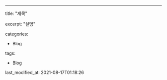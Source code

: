 ---

title:  "제목"

excerpt: "설명"

categories:

- Blog

tags:

- Blog

last_modified_at: 2021-08-17T01:18:26
